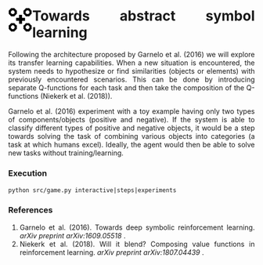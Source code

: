 <div class="container">
  <div class="row">
    <div class="col-sm">
      <img align="left" src="symbol.png" height=50/>
    </div>
    <div class="col">
      <h1 align="justify">
        Towards abstract symbol learning
      </h1>
    </div>
  </div>
</div>

<p align="justify">
Following the architecture proposed by Garnelo et al. (2016) we will explore its transfer learning capabilities. When a new situation is encountered, the system needs to hypothesize or find similarities (objects or elements)  with previously encountered scenarios. This can be done by introducing separate Q-functions for each task and then  take the composition of the Q-functions (Niekerk et al. (2018)).
</p>

<p align="justify">
Garnelo et al. (2016) experiment with a toy example having only two types of components/objects (positive and negative). If the system is able to classify different types of positive and negative objects, it would be a step towards solving the task of combining various objects into categories (a task at which humans excel). Ideally, the agent would then be able to solve new tasks without training/learning.
</p>

<h3> Execution </h3>

```
python src/game.py interactive|steps|experiments
```

<h3> References </h3>

<ol>
  <li align="justify"> Garnelo et al. (2016). Towards deep symbolic reinforcement learning. <i> arXiv preprint arXiv:1609.05518 </i>. </li>
  <li align="justify"> Niekerk et al. (2018). Will it blend? Composing value functions in reinforcement learning. <i> arXiv preprint arXiv:1807.04439 </i>. </li>
</ol>
